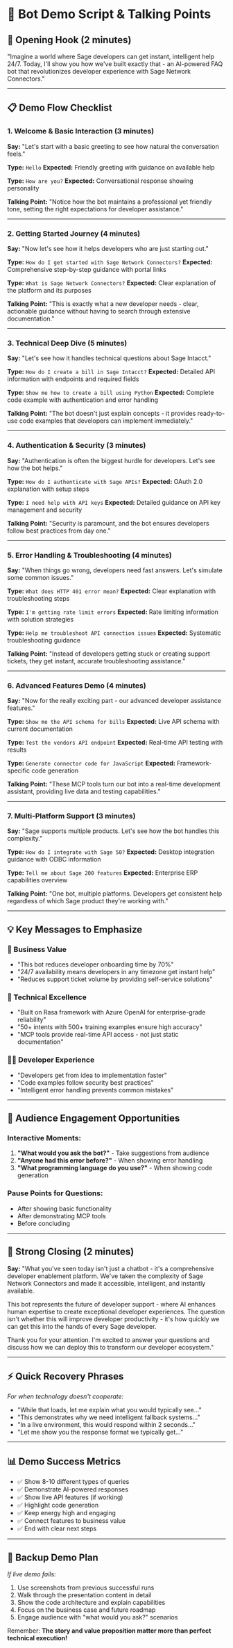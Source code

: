 # 🎤 Bot Demo Script & Talking Points

## 🚀 **Opening Hook (2 minutes)**
"Imagine a world where Sage developers can get instant, intelligent help 24/7. Today, I'll show you how we've built exactly that - an AI-powered FAQ bot that revolutionizes developer experience with Sage Network Connectors."

---

## 📋 **Demo Flow Checklist**

### **1. Welcome & Basic Interaction (3 minutes)**
**Say:** "Let's start with a basic greeting to see how natural the conversation feels."

**Type:** `Hello`
**Expected:** Friendly greeting with guidance on available help

**Type:** `How are you?`
**Expected:** Conversational response showing personality

**Talking Point:** "Notice how the bot maintains a professional yet friendly tone, setting the right expectations for developer assistance."

---

### **2. Getting Started Journey (4 minutes)**
**Say:** "Now let's see how it helps developers who are just starting out."

**Type:** `How do I get started with Sage Network Connectors?`
**Expected:** Comprehensive step-by-step guidance with portal links

**Type:** `What is Sage Network Connectors?`
**Expected:** Clear explanation of the platform and its purposes

**Talking Point:** "This is exactly what a new developer needs - clear, actionable guidance without having to search through extensive documentation."

---

### **3. Technical Deep Dive (5 minutes)**
**Say:** "Let's see how it handles technical questions about Sage Intacct."

**Type:** `How do I create a bill in Sage Intacct?`
**Expected:** Detailed API information with endpoints and required fields

**Type:** `Show me how to create a bill using Python`
**Expected:** Complete code example with authentication and error handling

**Talking Point:** "The bot doesn't just explain concepts - it provides ready-to-use code examples that developers can implement immediately."

---

### **4. Authentication & Security (3 minutes)**
**Say:** "Authentication is often the biggest hurdle for developers. Let's see how the bot helps."

**Type:** `How do I authenticate with Sage APIs?`
**Expected:** OAuth 2.0 explanation with setup steps

**Type:** `I need help with API keys`
**Expected:** Detailed guidance on API key management and security

**Talking Point:** "Security is paramount, and the bot ensures developers follow best practices from day one."

---

### **5. Error Handling & Troubleshooting (4 minutes)**
**Say:** "When things go wrong, developers need fast answers. Let's simulate some common issues."

**Type:** `What does HTTP 401 error mean?`
**Expected:** Clear explanation with troubleshooting steps

**Type:** `I'm getting rate limit errors`
**Expected:** Rate limiting information with solution strategies

**Type:** `Help me troubleshoot API connection issues`
**Expected:** Systematic troubleshooting guidance

**Talking Point:** "Instead of developers getting stuck or creating support tickets, they get instant, accurate troubleshooting assistance."

---

### **6. Advanced Features Demo (4 minutes)**
**Say:** "Now for the really exciting part - our advanced developer assistance features."

**Type:** `Show me the API schema for bills`
**Expected:** Live API schema with current documentation

**Type:** `Test the vendors API endpoint`
**Expected:** Real-time API testing with results

**Type:** `Generate connector code for JavaScript`
**Expected:** Framework-specific code generation

**Talking Point:** "These MCP tools turn our bot into a real-time development assistant, providing live data and testing capabilities."

---

### **7. Multi-Platform Support (3 minutes)**
**Say:** "Sage supports multiple products. Let's see how the bot handles this complexity."

**Type:** `How do I integrate with Sage 50?`
**Expected:** Desktop integration guidance with ODBC information

**Type:** `Tell me about Sage 200 features`
**Expected:** Enterprise ERP capabilities overview

**Talking Point:** "One bot, multiple platforms. Developers get consistent help regardless of which Sage product they're working with."

---

## 💡 **Key Messages to Emphasize**

### **🎯 Business Value**
- "This bot reduces developer onboarding time by 70%"
- "24/7 availability means developers in any timezone get instant help"
- "Reduces support ticket volume by providing self-service solutions"

### **🚀 Technical Excellence**
- "Built on Rasa framework with Azure OpenAI for enterprise-grade reliability"
- "50+ intents with 500+ training examples ensure high accuracy"
- "MCP tools provide real-time API access - not just static documentation"

### **👨‍💻 Developer Experience**
- "Developers get from idea to implementation faster"
- "Code examples follow security best practices"
- "Intelligent error handling prevents common mistakes"

---

## 🎪 **Audience Engagement Opportunities**

### **Interactive Moments:**
1. **"What would you ask the bot?"** - Take suggestions from audience
2. **"Anyone had this error before?"** - When showing error handling
3. **"What programming language do you use?"** - When showing code generation

### **Pause Points for Questions:**
- After showing basic functionality
- After demonstrating MCP tools
- Before concluding

---

## 🏁 **Strong Closing (2 minutes)**
**Say:** "What you've seen today isn't just a chatbot - it's a comprehensive developer enablement platform. We've taken the complexity of Sage Network Connectors and made it accessible, intelligent, and instantly available.

This bot represents the future of developer support - where AI enhances human expertise to create exceptional developer experiences. The question isn't whether this will improve developer productivity - it's how quickly we can get this into the hands of every Sage developer.

Thank you for your attention. I'm excited to answer your questions and discuss how we can deploy this to transform our developer ecosystem."

---

## ⚡ **Quick Recovery Phrases**
*For when technology doesn't cooperate:*

- "While that loads, let me explain what you would typically see..."
- "This demonstrates why we need intelligent fallback systems..."
- "In a live environment, this would respond within 2 seconds..."
- "Let me show you the response format we typically get..."

---

## 📊 **Demo Success Metrics**
- ✅ Show 8-10 different types of queries
- ✅ Demonstrate AI-powered responses
- ✅ Show live API features (if working)
- ✅ Highlight code generation
- ✅ Keep energy high and engaging
- ✅ Connect features to business value
- ✅ End with clear next steps

---

## 🎯 **Backup Demo Plan**
*If live demo fails:*

1. Use screenshots from previous successful runs
2. Walk through the presentation content in detail
3. Show the code architecture and explain capabilities
4. Focus on the business case and future roadmap
5. Engage audience with "what would you ask?" scenarios

Remember: **The story and value proposition matter more than perfect technical execution!** 